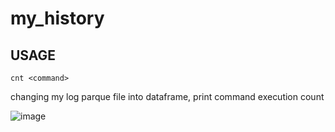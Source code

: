 # my_history

## USAGE

`cnt <command>`

changing my log parque file into dataframe, print command execution count

![image](https://github.com/user-attachments/assets/bb849f72-e0c0-41cb-9847-dfc2af4f81b7)
